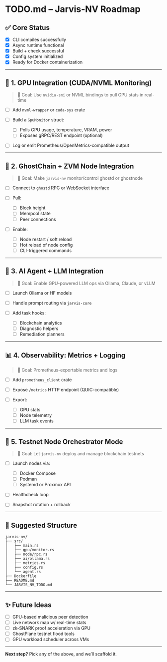 # TODO.md – Jarvis-NV Roadmap

## ✅ Core Status

* [x] CLI compiles successfully
* [x] Async runtime functional
* [x] Build + check successful
* [x] Config system initialized
* [x] Ready for Docker containerization

---

## 🔌 1. GPU Integration (CUDA/NVML Monitoring)

> 🎯 Goal: Use `nvidia-smi` or NVML bindings to pull GPU stats in real-time

* [ ] Add `nvml-wrapper` or `cuda-sys` crate
* [ ] Build a `GpuMonitor` struct:

  * [ ] Polls GPU usage, temperature, VRAM, power
  * [ ] Exposes gRPC/REST endpoint (optional)
* [ ] Log or emit Prometheus/OpenMetrics-compatible output

---

## 🔗 2. GhostChain + ZVM Node Integration

> 🎯 Goal: Make `jarvis-nv` monitor/control ghostd or ghostnode

* [ ] Connect to `ghostd` RPC or WebSocket interface
* [ ] Pull:

  * [ ] Block height
  * [ ] Mempool state
  * [ ] Peer connections
* [ ] Enable:

  * [ ] Node restart / soft reload
  * [ ] Hot reload of node config
  * [ ] CLI-triggered commands

---

## 🧠 3. AI Agent + LLM Integration

> 🎯 Goal: Enable GPU-powered LLM ops via Ollama, Claude, or vLLM

* [ ] Launch Ollama or HF models
* [ ] Handle prompt routing via `jarvis-core`
* [ ] Add task hooks:

  * [ ] Blockchain analytics
  * [ ] Diagnostic helpers
  * [ ] Remediation planners

---

## 📊 4. Observability: Metrics + Logging

> 🎯 Goal: Prometheus-exportable metrics and logs

* [ ] Add `prometheus_client` crate
* [ ] Expose `/metrics` HTTP endpoint (QUIC-compatible)
* [ ] Export:

  * [ ] GPU stats
  * [ ] Node telemetry
  * [ ] LLM task events

---

## 🧪 5. Testnet Node Orchestrator Mode

> 🎯 Goal: Let `jarvis-nv` deploy and manage blockchain testnets

* [ ] Launch nodes via:

  * [ ] Docker Compose
  * [ ] Podman
  * [ ] Systemd or Proxmox API
* [ ] Healthcheck loop
* [ ] Snapshot rotation + rollback

---

## 📁 Suggested Structure

```
jarvis-nv/
├── src/
│   ├── main.rs
│   ├── gpu/monitor.rs
│   ├── node/rpc.rs
│   ├── ai/ollama.rs
│   ├── metrics.rs
│   ├── config.rs
│   └── agent.rs
├── Dockerfile
├── README.md
└── JARVIS_NV_TODO.md
```

---

## ✨ Future Ideas

* [ ] GPU-based malicious peer detection
* [ ] Live network map w/ real-time stats
* [ ] zk-SNARK proof acceleration via GPU
* [ ] GhostPlane testnet flood tools
* [ ] GPU workload scheduler across VMs

---

**Next step?** Pick any of the above, and we’ll scaffold it.

